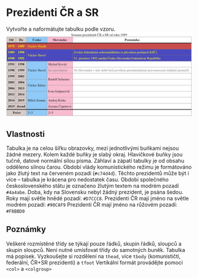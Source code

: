 # Prezidenti ČR a SR
Vytvořte a naformátujte tabulku podle vzoru.
![Náhled tabulky](./prezidenti.jpg)

## Vlastnosti
Tabulka je na celou šířku obrazovky, mezi jednotlivými buňkami nejsou žádné mezery.
Kolem každé buňky je slabý okraj.
Hlavičkové buňky jsou tučně, datové normální silou písma.
Záhlaví a zápatí tabulky je od obsahu odděleno silnou čarou.
Období vlády komunistického režimu je formátováno jako žlutý text na červeném pozadí (``#c74d4d``). Těchto prezidentů může být i více – tabulka je krácena pro nedostatek času.
Období společného československého státu je označeno žlutým textem na modrém pozadí ``#4a4abe``.
Doba, kdy na Slovensku nebyl žádný prezident, je psána šedou.
Roky mají světle hnědé pozadí: ``#D7CCC8``.
Prezidenti ČR mají jméno na světle modrém pozadí: ``#90CAF9``
Prezidenti ČR mají jméno na růžovém pozadí: ``#F8BBD0``

## Poznámky
Veškeré rozmístěné třídy se týkají pouze řádků, skupin řádků, sloupců a skupin sloupců. Není nutné umísťovat třídy do samotných buněk.
Tabulka má popisek.
Vyzkoušejte si rozdělení na ``thead``, více ``tbody`` (komunističtí, federální, ČR+SR prezidenti) a ``tfoot``
Vertikální formát provádějte pomocí ``<col>`` a ``<colgroup>``
